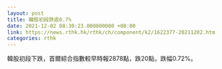 ```yaml
---
layout: post
title: 韓股初段跌逾0.7%
date: 2021-12-02 08:30:23.000000000 +08:00
link: https://news.rthk.hk/rthk/ch/component/k2/1622377-20211202.htm
categories: rthk
---
```


韓股初段下跌，首爾綜合指數較早時報2878點，跌20點，跌幅0.72%。
